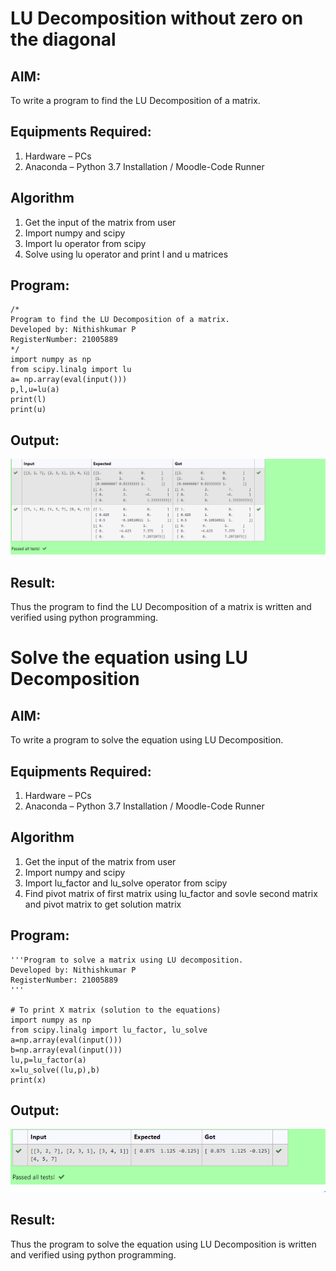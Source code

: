 # LU Decomposition without zero on the diagonal

## AIM:
To write a program to find the LU Decomposition of a matrix.

## Equipments Required:
1. Hardware – PCs
2. Anaconda – Python 3.7 Installation / Moodle-Code Runner

## Algorithm
1. Get the input of the matrix from user
2. Import numpy and scipy
3. Import lu operator from scipy
4. Solve using lu operator and print l and u matrices

## Program:
```
/*
Program to find the LU Decomposition of a matrix.
Developed by: Nithishkumar P
RegisterNumber: 21005889
*/
import numpy as np
from scipy.linalg import lu
a= np.array(eval(input()))
p,l,u=lu(a)
print(l)
print(u)
```
## Output:
![](./Lu1st.PNG)


## Result:
Thus the program to find the LU Decomposition of a matrix is written and verified using python programming.


# Solve the equation using LU Decomposition

## AIM:
To write a program to solve the equation using LU Decomposition.

## Equipments Required:
1. Hardware – PCs
2. Anaconda – Python 3.7 Installation / Moodle-Code Runner

## Algorithm
1. Get the input of the matrix from user
2. Import numpy and scipy
3. Import lu_factor and lu_solve operator from scipy
4. Find pivot matrix of first matrix using lu_factor and sovle second matrix and pivot matrix to get solution matrix  

## Program:
```
'''Program to solve a matrix using LU decomposition.
Developed by: Nithishkumar P 
RegisterNumber: 21005889
'''

# To print X matrix (solution to the equations)
import numpy as np
from scipy.linalg import lu_factor, lu_solve
a=np.array(eval(input()))
b=np.array(eval(input()))
lu,p=lu_factor(a)
x=lu_solve((lu,p),b)
print(x)
```

## Output:
![](./lu2nd.PNG)


## Result:
Thus the program to solve the equation using LU Decomposition is written and verified using python programming.

